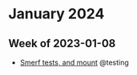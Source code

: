 # January 2024

## Week of 2023-01-08

- [Smerf tests, and mount]( [12-Dec-2023.md](../2023/12-Dec-2023.md) ) @testing

